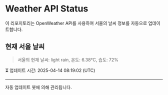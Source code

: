 
# Weather API Status

이 리포지토리는 OpenWeather API를 사용하여 서울의 날씨 정보를 자동으로 업데이트합니다.

## 현재 서울 날씨
> 서울의 현재 날씨: light rain, 온도: 6.38°C, 습도: 72%

⏳ 업데이트 시간: 2025-04-14 08:19:02 (UTC)

---
자동 업데이트 봇에 의해 관리됩니다.
